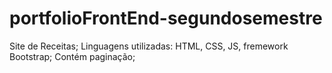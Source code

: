 # portfolioFrontEnd-segundosemestre
Site de Receitas;
Linguagens utilizadas: HTML, CSS, JS, fremework Bootstrap;
Contém paginação;
